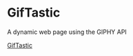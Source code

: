 # GifTastic
A dynamic web page using the GIPHY API

[GifTastic](https://stanlouis.github.io/GifTastic/)
